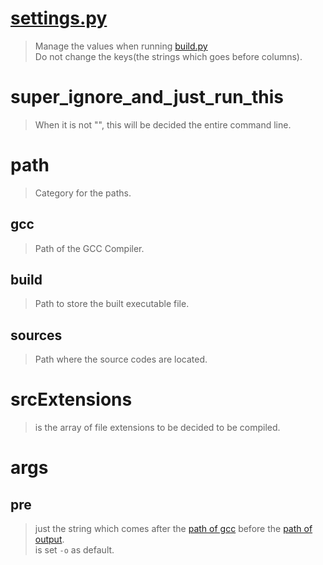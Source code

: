 # [settings.py](./settings.py)
> Manage the values when running [build.py](./build.py)  
> Do not change the keys(the strings which goes before columns).

# super_ignore_and_just_run_this
> When it is not "",
> this will be decided the entire command line.

# path
> Category for the paths.

## gcc
> Path of the GCC Compiler.

## build
> Path to store the built executable file.

## sources
> Path where the source codes are located.

# srcExtensions
> is the array of file extensions to be decided to be compiled.

# args
## pre
> just the string which comes after the [path of gcc](#gcc) before the [path of output](#build).  
> is set `-o` as default.